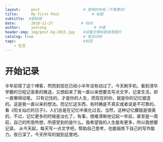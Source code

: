 ```yaml
---
layout:     post                    # 使用的布局（不需要改）
title:      My First Post               # 标题 
subtitle:  #副标题
date:       2018-11-27             # 时间
author:     yunlong                      # 作者
header-img: img/post-bg-2015.jpg    #这篇文章标题背景图片
catalog: true                       # 是否归档
tags:                               #标签
    - 生活
---
```


# 开始记录

半年前搭了这个博客，然而到现在已经小半年没有动过了。今天刷手机，看到清华学霸的日程记录表的推送，又想起来了我一直以来想要去写点文字，记录生活，却一直懒得动笔。
只有记住的，才是你的人生，而现在的你，就是你的记忆塑造的。这是我一直以来的想法。而记忆这东西，有时确是不真实或者说是不可靠的。看《阳关灿烂的日子》，人们总是在记忆中美化过去。当然，这种记忆朦胧是很美的，不过，记忆更多的时候是淡化了。有事，很难清晰地记起一年前，甚至是一周前，自己的所思所想，所感受到的是什么。我希望我的人生能有更多，所以我想要记录。
从今天起，每天写一点文字吧，帮助自己思考，也能锻炼下自己的写作能力。夜已深了，今天所写的就到这里吧。
